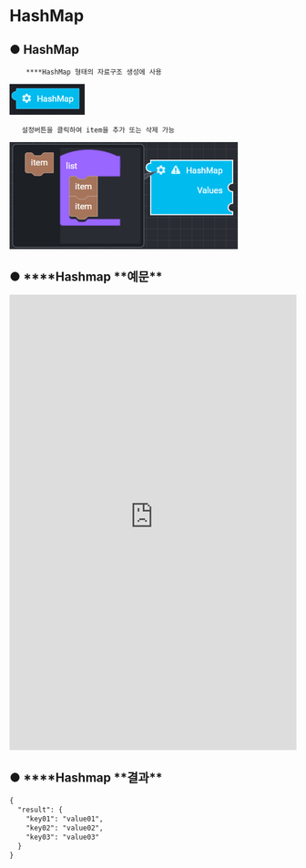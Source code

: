# HashMap

## ● HashMap

        ****HashMap 형태의 자료구조 생성에 사용

![](../../img/assets/image%20%2876%29.png)

       설정버튼을 클릭하여 item을 추가 또는 삭제 가능

![](../../img/assets/image%20%2893%29.png)

## ● \***\*Hashmap **예문\*\*

<iframe
    src="https://d1sxhpvag16wqc.cloudfront.net/v3.1.0/hashmap/hashmap_example"
    width="100%"
    height="800px"
    allow=""
    style="border:0 none"
    sandbox="allow-scripts allow-same-origin">
  iframe를 지원하지 않는 브라우저인 경우 대체정보를 제공
  ![](../../img/assets/image%20%28166%29.png)
  ![](../../img/assets/image%20%2853%29.png)  
</iframe>

## ● \***\*Hashmap **결과\*\*

```text
{
  "result": {
    "key01": "value01",
    "key02": "value02",
    "key03": "value03"
  }
}
```

